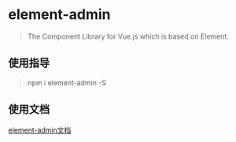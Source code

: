 # element-admin

> The Component Library for Vue.js which is based on Element.

## 使用指导

> npm i element-admin -S

## 使用文档

[element-admin文档](http://www.tf-cm.cn)
